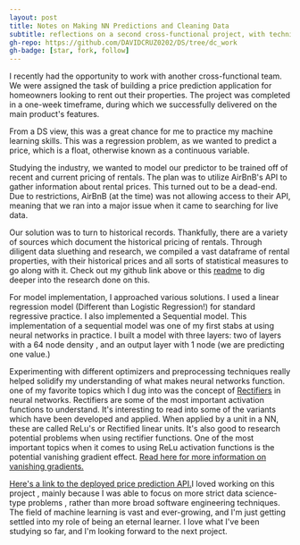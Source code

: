 ```yaml
---
layout: post
title: Notes on Making NN Predictions and Cleaning Data
subtitle: reflections on a second cross-functional project, with technical takeaways
gh-repo: https://github.com/DAVIDCRUZ0202/DS/tree/dc_work
gh-badge: [star, fork, follow]
---
```


I recently had the opportunity to work with another cross-functional team. We were assigned the task of building a price prediction application for homeowners looking to rent out their properties. The project was completed in a one-week timeframe, during which we successfully delivered on the main product's features. 

From a DS view, this was a great chance for me to practice my machine learning skills. This was a regression problem, as we wanted to predict a price, which is a float, otherwise known as a continuous variable. 

Studying the industry, we wanted to model our predictor to be trained off of recent and current pricing of rentals. The plan was to utilize AirBnB's API to gather information about rental prices. This turned out to be a dead-end. Due to restrictions, AirBnB (at the time) was not allowing access to their API, meaning that we ran into a major issue when it came to searching for live data.
 
Our solution was to turn to historical records. Thankfully, there are a variety of sources which document the historical pricing of rentals. Through diligent data sluething and research, we compiled a vast dataframe of rental properties, with their historical prices and all sorts of statistical measures to go along with it. Check out my github link above or this [readme](https://github.com/DAVIDCRUZ0202/DS/blob/dc_work/README.md) to dig deeper into the research done on this.

For model implementation, I approached various solutions. I used a linear regression model (Different than Logistic Regression!) for standard regressive practice. I also implemented a Sequential model. This implementation of a sequential model was one of my first stabs at using neural networks in practice. I built a model with three layers: two of layers with a 64 node density , and an output layer with 1 node (we are predicting one value.)

Experimenting with different optimizers and preprocessing techniques really helped solidify my understanding of what makes neural networks function. one of my favorite topics which I dug into was the concept of [Rectifiers](https://en.wikipedia.org/wiki/Rectifier_(neural_networks)) in neural networks. Rectifiers are some of the most important activation functions to understand. It's interesting to read into some of the variants which have been developed and applied. When applied by a unit in a NN, these are called ReLu's or Rectified linear units. It's also good to research potential problems when using rectifier functions. One of the most important topics when it comes to using ReLu activation functions is the potential vanishing gradient effect. [Read here for more information on vanishing gradients.](https://en.wikipedia.org/wiki/Vanishing_gradient_problem)

[Here's a link to the deployed price prediction API.](https://ds-bw-airbnb-2.herokuapp.com/)I loved working on this project , mainly because I was able to focus on more strict data science-type problems , rather than more broad software engineering techniques. The field of machine learning is vast and ever-growing, and I'm just getting settled into my role of being an eternal learner. I love what I've been studying so far, and I'm looking forward to the next project.